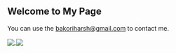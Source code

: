 ## Welcome to My Page

You can use the [bakoriharsh@gmail.com](bakoriharsh@gmail.com) to contact me. 

<a href="#">
  <img align="center" src="https://github-readme-stats.vercel.app/api?username=harshbakori&theme=dark&show_icons=true" />
<!-- ![HarshBakori's GitHub stats](https://github-readme-stats.vercel.app/api?username=harshbakori&theme=dark&show_icons=true) -->
</a>
<a href="#">
  <img align="center" src="https://github-readme-stats.vercel.app/api?username=harshbakori&theme=dark&show_icons=true" />
<!-- ![HarshBakori's GitHub stats](https://github-readme-stats.vercel.app/api?username=harshbakori&theme=dark&show_icons=true) -->
</a>
